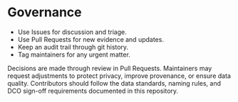 # Governance

- Use Issues for discussion and triage.
- Use Pull Requests for new evidence and updates.
- Keep an audit trail through git history.
- Tag maintainers for any urgent matter.

Decisions are made through review in Pull Requests. Maintainers may request adjustments to protect privacy, improve provenance, or ensure data quality. Contributors should follow the data standards, naming rules, and DCO sign-off requirements documented in this repository.
